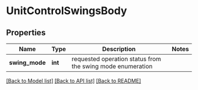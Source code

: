 # UnitControlSwingsBody

## Properties
Name | Type | Description | Notes
------------ | ------------- | ------------- | -------------
**swing_mode** | **int** | requested operation status from the swing mode enumeration | 

[[Back to Model list]](../README.md#documentation-for-models) [[Back to API list]](../README.md#documentation-for-api-endpoints) [[Back to README]](../README.md)

